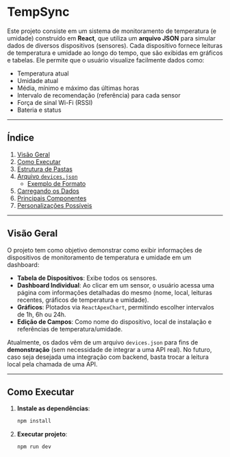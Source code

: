 # TempSync

Este projeto consiste em um sistema de monitoramento de temperatura (e umidade) construído em **React**, que utiliza um **arquivo JSON** para simular dados de diversos dispositivos (sensores). Cada dispositivo fornece leituras de temperatura e umidade ao longo do tempo, que são exibidas em gráficos e tabelas. Ele permite que o usuário visualize facilmente dados como:

- Temperatura atual  
- Umidade atual  
- Média, mínimo e máximo das últimas horas  
- Intervalo de recomendação (referência) para cada sensor  
- Força de sinal Wi-Fi (RSSI)  
- Bateria e status  

---

## Índice

1. [Visão Geral](#visão-geral)  
2. [Como Executar](#como-executar)  
3. [Estrutura de Pastas](#estrutura-de-pastas)  
4. [Arquivo `devices.json`](#arquivo-devicesjson)  
   - [Exemplo de Formato](#exemplo-de-formato)  
5. [Carregando os Dados](#carregando-os-dados)  
6. [Principais Componentes](#principais-componentes)  
7. [Personalizações Possíveis](#personalizações-possíveis)  

---

## Visão Geral

O projeto tem como objetivo demonstrar como exibir informações de dispositivos de monitoramento de temperatura e umidade em um dashboard:

- **Tabela de Dispositivos**: Exibe todos os sensores.  
- **Dashboard Individual**: Ao clicar em um sensor, o usuário acessa uma página com informações detalhadas do mesmo (nome, local, leituras recentes, gráficos de temperatura e umidade).  
- **Gráficos**: Plotados via `ReactApexChart`, permitindo escolher intervalos de 1h, 6h ou 24h.  
- **Edição de Campos**: Como nome do dispositivo, local de instalação e referências de temperatura/umidade.  

Atualmente, os dados vêm de um arquivo `devices.json` para fins de **demonstração** (sem necessidade de integrar a uma API real). No futuro, caso seja desejada uma integração com backend, basta trocar a leitura local pela chamada de uma API.

---

## Como Executar

1. **Instale as dependências**:
   ```bash
   npm install
2. **Executar projeto**:
   ```bash
   npm run dev
